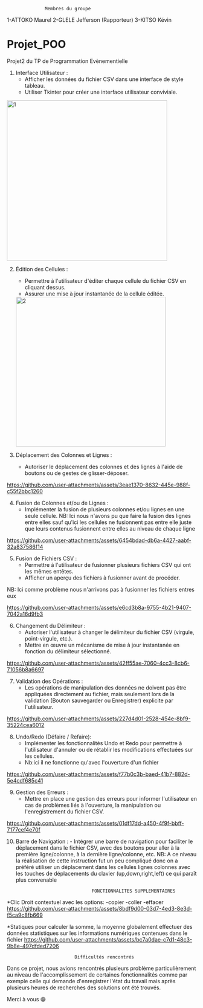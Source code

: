                   Membres du groupe
                  
1-ATTOKO Maurel
2-GLELE Jefferson (Rapporteur)
3-KITSO Kévin

                  
# Projet_POO
Projet2 du TP de Programmation Evènementielle

1. Interface Utilisateur :
    - Afficher les données du fichier CSV dans une interface de style tableau.
    - Utiliser Tkinter pour créer une interface utilisateur conviviale.
<img width="424" alt="1" src="https://github.com/user-attachments/assets/37fe0675-e231-45f8-b71c-4b45f90b961e" />

2. Édition des Cellules :
    - Permettre à l'utilisateur d'éditer chaque cellule du fichier CSV en cliquant dessus.
    - Assurer une mise à jour instantanée de la cellule éditée.
   <img width="396" alt="2" src="https://github.com/user-attachments/assets/2685ed26-413d-4e11-a51d-1b43ddd799b3" />

3. Déplacement des Colonnes et Lignes :
    - Autoriser le déplacement des colonnes et des lignes à l'aide de boutons ou de gestes de glisser-déposer.
      
https://github.com/user-attachments/assets/3eae1370-8632-445e-988f-c55f2bbc1260

4. Fusion de Colonnes et/ou de Lignes :
    - Implémenter la fusion de plusieurs colonnes et/ou lignes en une seule cellule.
   NB: Ici nous n'avons pu que faire la fusion des lignes entre elles sauf qu'ici les cellules ne fusionnent pas entre elle juste que leurs contenus fusionnent entre elles au niveau de chaque ligne

https://github.com/user-attachments/assets/6454bdad-db6a-4427-aabf-32a837586f14

5. Fusion de Fichiers CSV :
    - Permettre à l'utilisateur de fusionner plusieurs fichiers CSV qui ont les mêmes entêtes.
    - Afficher un aperçu des fichiers à fusionner avant de procéder.
  
  NB: Ici comme problème nous n'arrivons pas à fusionner les fichiers entres eux 
  
https://github.com/user-attachments/assets/e6cd3b8a-9755-4b21-9407-7042a16d9fb3

6. Changement du Délimiteur :
    - Autoriser l'utilisateur à changer le délimiteur du fichier CSV (virgule, point-virgule, etc.).
    - Mettre en œuvre un mécanisme de mise à jour instantanée en fonction du délimiteur sélectionné.

https://github.com/user-attachments/assets/42ff55ae-7060-4cc3-8cb6-71056b8a6697

7. Validation des Opérations :
    - Les opérations de manipulation des données ne doivent pas être appliquées directement au fichier, mais seulement lors de la validation (Bouton sauvegarder ou Enregistrer) explicite par l'utilisateur.

https://github.com/user-attachments/assets/227d4d01-2528-454e-8bf9-35224cea6012

8. Undo/Redo (Défaire / Refaire):
    - Implémenter les fonctionnalités Undo et Redo pour permettre à l'utilisateur d'annuler ou de rétablir les modifications effectuées sur les cellules.
    - Nb:ici il ne fonctionne qu'avec l'ouverture d'un fichier
      
https://github.com/user-attachments/assets/f77b0c3b-baed-41b7-882d-5e4cdf685c41

9. Gestion des Erreurs :
    - Mettre en place une gestion des erreurs pour informer l'utilisateur en cas de problèmes liés à l'ouverture, la manipulation ou l'enregistrement du fichier CSV.

https://github.com/user-attachments/assets/01df17dd-a450-4f9f-bbff-7177cef4e70f


  10. Barre de Navigation :
    - Intégrer une barre de navigation pour faciliter le déplacement dans le fichier CSV, avec des boutons pour aller à la première ligne/colonne, à la dernière ligne/colonne, etc.
      NB: A ce niveau la réalisation de cette instruction fut un peu compliqué donc on a préféré utiliser un déplacement dans les cellules lignes colonnes avec les touches de déplacements du clavier (up,down,right,left) ce qui paraît plus convenable



                                      FONCTIONNALITES SUPPLEMENTAIRES 

*Clic Droit contextuel
avec les options:
-copier
-coller
-effacer
https://github.com/user-attachments/assets/8bdf9d00-03d7-4ed3-8e3d-f5ca9c8fb669

*Statiques 
pour calculer la somme, la moyenne globalement effectuer des données statistiques sur les informations numériques contenues dans le fichier
https://github.com/user-attachments/assets/bc7a0dae-c7d1-48c3-9b8e-497dfded7206



                             Difficultés rencontrés
Dans ce projet, nous avions rencontrés plusieurs problème particulièrement au niveau de l'accomplissement de certaines fonctionnalités comme par exemple celle qui demande d'enregistrer l'état du travail mais après plusieurs heures de recherches des solutions ont été trouvés.

Merci à vous 😁











